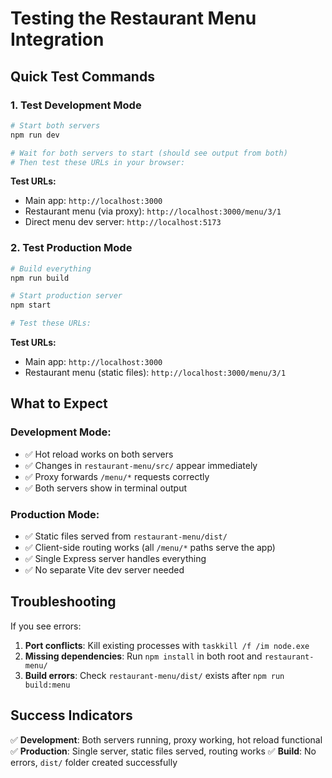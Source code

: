 # Testing the Restaurant Menu Integration

## Quick Test Commands

### 1. Test Development Mode
```bash
# Start both servers
npm run dev

# Wait for both servers to start (should see output from both)
# Then test these URLs in your browser:
```

**Test URLs:**
- Main app: `http://localhost:3000`
- Restaurant menu (via proxy): `http://localhost:3000/menu/3/1`
- Direct menu dev server: `http://localhost:5173`

### 2. Test Production Mode
```bash
# Build everything
npm run build

# Start production server
npm start

# Test these URLs:
```

**Test URLs:**
- Main app: `http://localhost:3000`
- Restaurant menu (static files): `http://localhost:3000/menu/3/1`

## What to Expect

### Development Mode:
- ✅ Hot reload works on both servers
- ✅ Changes in `restaurant-menu/src/` appear immediately
- ✅ Proxy forwards `/menu/*` requests correctly
- ✅ Both servers show in terminal output

### Production Mode:
- ✅ Static files served from `restaurant-menu/dist/`
- ✅ Client-side routing works (all `/menu/*` paths serve the app)
- ✅ Single Express server handles everything
- ✅ No separate Vite dev server needed

## Troubleshooting

If you see errors:
1. **Port conflicts**: Kill existing processes with `taskkill /f /im node.exe`
2. **Missing dependencies**: Run `npm install` in both root and `restaurant-menu/`
3. **Build errors**: Check `restaurant-menu/dist/` exists after `npm run build:menu`

## Success Indicators

✅ **Development**: Both servers running, proxy working, hot reload functional
✅ **Production**: Single server, static files served, routing works
✅ **Build**: No errors, `dist/` folder created successfully 